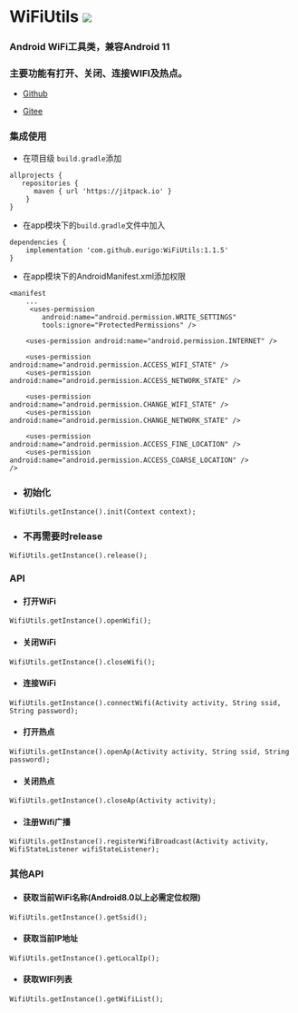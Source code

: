 # WiFiUtils [![](https://jitpack.io/v/eurigo/WiFiUtils.svg)](https://jitpack.io/#eurigo/WiFiUtils)

### Android WiFi工具类，兼容Android 11

### 主要功能有打开、关闭、连接WIFI及热点。

+ [Github](https://github.com/eurigo/UDPUtils)

+ [Gitee](https://gitee.com/Eurigo/UDPUtils)

### 集成使用

+ 在项目级 `build.gradle`添加

```
allprojects {
   repositories {
      maven { url 'https://jitpack.io' }
	}
}
```
  
+ 在app模块下的`build.gradle`文件中加入
```
dependencies {
    implementation 'com.github.eurigo:WiFiUtils:1.1.5'
}
```

+ 在app模块下的AndroidManifest.xml添加权限
```
<manifest
    ...
     <uses-permission
        android:name="android.permission.WRITE_SETTINGS"
        tools:ignore="ProtectedPermissions" />
    
    <uses-permission android:name="android.permission.INTERNET" />
    
    <uses-permission android:name="android.permission.ACCESS_WIFI_STATE" />
    <uses-permission android:name="android.permission.ACCESS_NETWORK_STATE" />

    <uses-permission android:name="android.permission.CHANGE_WIFI_STATE" />
    <uses-permission android:name="android.permission.CHANGE_NETWORK_STATE" />
    
    <uses-permission android:name="android.permission.ACCESS_FINE_LOCATION" />
    <uses-permission android:name="android.permission.ACCESS_COARSE_LOCATION" />
/>
```
+ ### 初始化
```
WifiUtils.getInstance().init(Context context);
```
+ ### 不再需要时release
```
WifiUtils.getInstance().release();
```

### API

+ #### 打开WiFi
```
WifiUtils.getInstance().openWifi();
```

+ #### 关闭WiFi
```
WifiUtils.getInstance().closeWifi();
```

+ #### 连接WiFi
```
WifiUtils.getInstance().connectWifi(Activity activity, String ssid, String password);
```

+ #### 打开热点
```
WifiUtils.getInstance().openAp(Activity activity, String ssid, String password);
```

+ #### 关闭热点
```
WifiUtils.getInstance().closeAp(Activity activity);
```

+ #### 注册Wifi广播
```
WifiUtils.getInstance().registerWifiBroadcast(Activity activity, WifiStateListener wifiStateListener);
```

### 其他API

+ #### 获取当前WiFi名称(Android8.0以上必需定位权限)
```
WifiUtils.getInstance().getSsid();
```

+ #### 获取当前IP地址
```
WifiUtils.getInstance().getLocalIp();
```

+ #### 获取WIFI列表
```
WifiUtils.getInstance().getWifiList();
```
